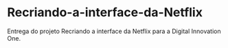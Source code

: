 # Recriando-a-interface-da-Netflix
Entrega do projeto Recriando a interface da Netflix para a Digital Innovation One.
